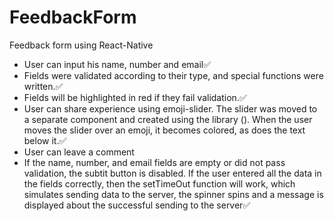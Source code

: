 # FeedbackForm
Feedback form using React-Native
<ul><li>User can input his name, number and email✅</li><li>
            Fields were validated according to their type, and special functions were written.✅
            </li>
            <li>Fields will be highlighted in red if they fail validation.✅</li>
            <li>User can share experience using emoji-slider. The slider was moved to a separate component and created using the library (). When the user moves the slider over an emoji, it becomes colored, as does the text below it.✅</li>
            <li>User can leave a comment</li>
            <li>If the name, number, and email fields are empty or did not pass validation, the subtit button is disabled. If the user entered all the data in the fields correctly, then the setTimeOut function will work, which simulates sending data to the server, the spinner spins and a message is displayed about the successful sending to the server✅</li></ul>
